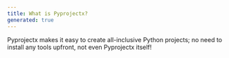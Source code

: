 ```yaml
---
title: What is Pyprojectx?
generated: true
---
```


<div markdown="1" class="ans">
Pyprojectx makes it easy to create all-inclusive Python projects; no need to install any tools upfront, not even Pyprojectx itself!
</div>
